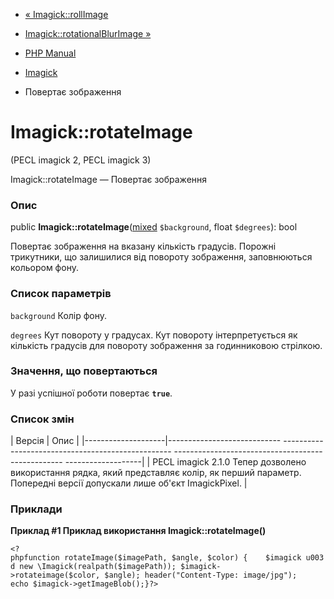 - [« Imagick::rollImage](imagick.rollimage.md)
- [Imagick::rotationalBlurImage »](imagick.rotationalblurimage.md)

- [PHP Manual](index.md)
- [Imagick](class.imagick.md)
- Повертає зображення

# Imagick::rotateImage

(PECL imagick 2, PECL imagick 3)

Imagick::rotateImage — Повертає зображення

### Опис

public
**Imagick::rotateImage**([mixed](language.types.declarations.md#language.types.declarations.mixed)
`$background`, float `$degrees`): bool

Повертає зображення на вказану кількість градусів. Порожні
трикутники, що залишилися від повороту зображення, заповнюються кольором
фону.

### Список параметрів

`background`
Колір фону.

`degrees`
Кут повороту у градусах. Кут повороту інтерпретується як кількість
градусів для повороту зображення за годинниковою стрілкою.

### Значення, що повертаються

У разі успішної роботи повертає **`true`**.

### Список змін

| Версія | Опис |
|--------------------|---------------------------- -------------------------------------------------- -------------------------------------------------- -------------------|
| PECL imagick 2.1.0 Тепер дозволено використання рядка, який представляє колір, як перший параметр. Попередні версії допускали лише об'єкт ImagickPixel. |

### Приклади

**Приклад #1 Приклад використання **Imagick::rotateImage()****

`<?phpfunction rotateImage($imagePath, $angle, $color) {    $imagick u003d new \Imagick(realpath($imagePath)); $imagick->rotateimage($color, $angle); header("Content-Type: image/jpg"); echo $imagick->getImageBlob();}?> `
